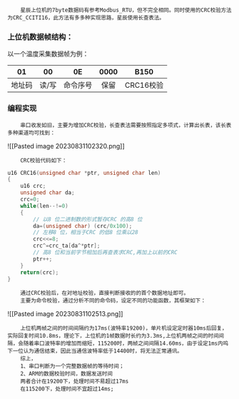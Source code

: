 		星辰上位机的7byte数据码有参考Modbus_RTU，但不完全相同。同时使用的CRC校验方法为CRC_CCITI16，此方法有多多种实现思路，星辰使用长查表法。

### 上位机数据帧结构：

以一个温度采集数据帧为例：

|01|00|0E|0000|B150|
|:---:|:---:|:---:|:---:|:---:|
|地址码|读/写|命令序号|保留|CRC16校验|


### 编程实现

		串口收发如旧，主要为增加CRC校验，长查表法需要按照指定多项式，计算出长表，该长表多种渠道均可找到：

![[Pasted image 20230831102320.png]]

		CRC校验代码如下：

```C
u16 CRC16(unsigned char *ptr, unsigned char len)
{
    u16 crc;
    unsigned char da;
    crc=0;
    while(len--!=0)
    {
	    // 以8 位二进制数的形式暂存CRC 的高8 位
        da=(unsigned char) (crc/0x100);		
        // 左移8 位，相当于CRC 的低8 位乘以28
        crc<<=8; 							
        crc^=crc_ta[da^*ptr]; 	
        // 高8 位和当前字节相加后再查表求CRC,再加上以前的CRC		
        ptr++;
    }
    return(crc);
}
```

		通过CRC校验后，在对地址校验，直接判断接收的的首个数据地址即可。
		主要为命令校验，通过分析不同的命令码，设定不同的功能函数，其框架如下：

![[Pasted image 20230831102513.png]]


		上位机两帧之间的时间间隔约为17ms(波特率19200)，单片机设定定时器10ms后回复，实际回复时间10.8ms，理论下，上位机的1帧数据时长约为3.3ms,上位机两帧之间的时间间隔，会随着串口波特率的增加而缩短，115200时，两帧之间间隔14.60ms，由于设定1ms内呜下一位认为通信结束，因此当通信波特率低于14400时，将无法正常通讯。
		综上，
		1、串口判断为一个完整数据帧的等待时间；
		2、ARM的数据校验时间，数据发送时间
		两者合计在19200下，处理时间不易超过17ms
		在115200下，处理时间不宜超过14ms;
